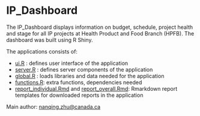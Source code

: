 # IP_Dashboard

The IP_Dashboard displays information on budget, schedule, project health and stage for all IP projects at Health Product and Food Branch (HPFB). The dashboard was built using R Shiny.

The applications consists of:
- [ui.R](https://github.com/hres/IP_Dashboard/blob/master/ui.R) : defines user interface of the application
- [server.R](https://github.com/hres/IP_Dashboard/blob/master/server.R) : defines server components of the application
- [global.R](https://github.com/hres/IP_Dashboard/blob/master/global.R) : loads libraries and data needed for the application
- [functions.R](https://github.com/hres/IP_Dashboard/blob/master/functions.R): extra functions, dependencies needed
- [report_individual.Rmd](https://github.com/hres/IP_Dashboard/blob/master/report_individual.Rmd) and [report_overall.Rmd](https://github.com/hres/IP_Dashboard/blob/master/report_overall.Rmd): Rmarkdown report templates for downloaded reports in the application


Main author: nanqing.zhu@canada.ca
